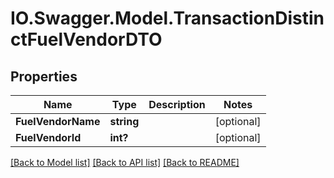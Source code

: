# IO.Swagger.Model.TransactionDistinctFuelVendorDTO
## Properties

Name | Type | Description | Notes
------------ | ------------- | ------------- | -------------
**FuelVendorName** | **string** |  | [optional] 
**FuelVendorId** | **int?** |  | [optional] 

[[Back to Model list]](../README.md#documentation-for-models) [[Back to API list]](../README.md#documentation-for-api-endpoints) [[Back to README]](../README.md)

